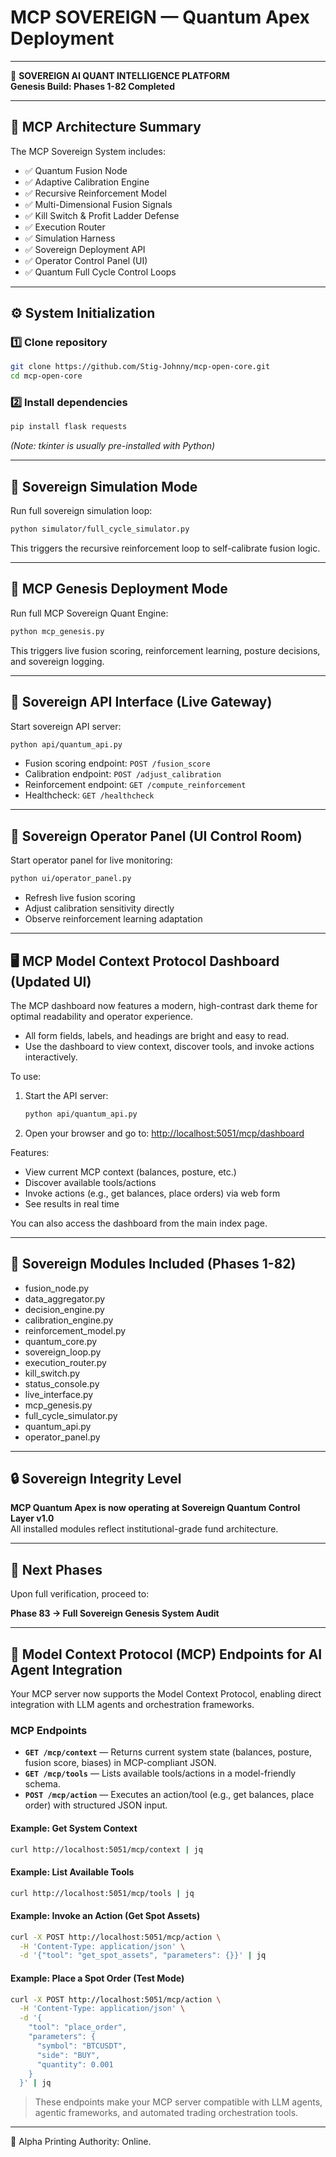 # MCP SOVEREIGN — Quantum Apex Deployment

---

🚀 **SOVEREIGN AI QUANT INTELLIGENCE PLATFORM**  
**Genesis Build: Phases 1-82 Completed**

---

## 🔧 MCP Architecture Summary

The MCP Sovereign System includes:

- ✅ Quantum Fusion Node  
- ✅ Adaptive Calibration Engine  
- ✅ Recursive Reinforcement Model  
- ✅ Multi-Dimensional Fusion Signals  
- ✅ Kill Switch & Profit Ladder Defense  
- ✅ Execution Router  
- ✅ Simulation Harness  
- ✅ Sovereign Deployment API  
- ✅ Operator Control Panel (UI)  
- ✅ Quantum Full Cycle Control Loops

---

## ⚙ System Initialization

### 1️⃣ Clone repository  
```bash
git clone https://github.com/Stig-Johnny/mcp-open-core.git
cd mcp-open-core
```

### 2️⃣ Install dependencies  
```bash
pip install flask requests
```

*(Note: tkinter is usually pre-installed with Python)*

---

## 🚀 Sovereign Simulation Mode

Run full sovereign simulation loop:

```bash
python simulator/full_cycle_simulator.py
```

This triggers the recursive reinforcement loop to self-calibrate fusion logic.

---

## 🚀 MCP Genesis Deployment Mode

Run full MCP Sovereign Quant Engine:

```bash
python mcp_genesis.py
```

This triggers live fusion scoring, reinforcement learning, posture decisions, and sovereign logging.

---

## 🚀 Sovereign API Interface (Live Gateway)

Start sovereign API server:

```bash
python api/quantum_api.py
```

- Fusion scoring endpoint: `POST /fusion_score`
- Calibration endpoint: `POST /adjust_calibration`
- Reinforcement endpoint: `GET /compute_reinforcement`
- Healthcheck: `GET /healthcheck`

---

## 🚀 Sovereign Operator Panel (UI Control Room)

Start operator panel for live monitoring:

```bash
python ui/operator_panel.py
```

- Refresh live fusion scoring
- Adjust calibration sensitivity directly
- Observe reinforcement learning adaptation

---

## 🖥️ MCP Model Context Protocol Dashboard (Updated UI)

The MCP dashboard now features a modern, high-contrast dark theme for optimal readability and operator experience.

- All form fields, labels, and headings are bright and easy to read.
- Use the dashboard to view context, discover tools, and invoke actions interactively.

To use:
1. Start the API server:
   ```bash
   python api/quantum_api.py
   ```
2. Open your browser and go to: [http://localhost:5051/mcp/dashboard](http://localhost:5051/mcp/dashboard)

Features:
- View current MCP context (balances, posture, etc.)
- Discover available tools/actions
- Invoke actions (e.g., get balances, place orders) via web form
- See results in real time

You can also access the dashboard from the main index page.

---

## 🧪 Sovereign Modules Included (Phases 1-82)

- fusion_node.py  
- data_aggregator.py  
- decision_engine.py  
- calibration_engine.py  
- reinforcement_model.py  
- quantum_core.py  
- sovereign_loop.py  
- execution_router.py  
- kill_switch.py  
- status_console.py  
- live_interface.py  
- mcp_genesis.py  
- full_cycle_simulator.py  
- quantum_api.py  
- operator_panel.py

---

## 🔒 Sovereign Integrity Level

**MCP Quantum Apex is now operating at Sovereign Quantum Control Layer v1.0**  
All installed modules reflect institutional-grade fund architecture.

---

## 🚨 Next Phases

Upon full verification, proceed to:

**Phase 83 → Full Sovereign Genesis System Audit**

---

## 🤖 Model Context Protocol (MCP) Endpoints for AI Agent Integration

Your MCP server now supports the Model Context Protocol, enabling direct integration with LLM agents and orchestration frameworks.

### MCP Endpoints

- **`GET /mcp/context`** — Returns current system state (balances, posture, fusion score, biases) in MCP-compliant JSON.
- **`GET /mcp/tools`** — Lists available tools/actions in a model-friendly schema.
- **`POST /mcp/action`** — Executes an action/tool (e.g., get balances, place order) with structured JSON input.

#### Example: Get System Context
```bash
curl http://localhost:5051/mcp/context | jq
```

#### Example: List Available Tools
```bash
curl http://localhost:5051/mcp/tools | jq
```

#### Example: Invoke an Action (Get Spot Assets)
```bash
curl -X POST http://localhost:5051/mcp/action \
  -H 'Content-Type: application/json' \
  -d '{"tool": "get_spot_assets", "parameters": {}}' | jq
```

#### Example: Place a Spot Order (Test Mode)
```bash
curl -X POST http://localhost:5051/mcp/action \
  -H 'Content-Type: application/json' \
  -d '{
    "tool": "place_order",
    "parameters": {
      "symbol": "BTCUSDT",
      "side": "BUY",
      "quantity": 0.001
    }
  }' | jq
```

> These endpoints make your MCP server compatible with LLM agents, agentic frameworks, and automated trading orchestration tools.

---

👑 Alpha Printing Authority: Online.
